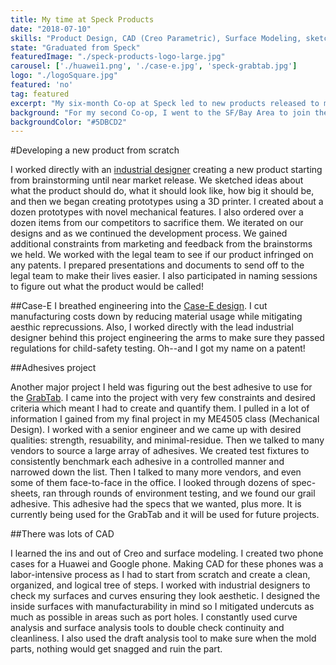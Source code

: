 ```yaml
---
title: My time at Speck Products
date: "2018-07-10"
skills: "Product Design, CAD (Creo Parametric), Surface Modeling, sketching, sourcing, talking to vendors, testing"
state: "Graduated from Speck"
featuredImage: "./speck-products-logo-large.jpg"
carousel: ['./huawei1.png', './case-e.jpg', 'speck-grabtab.jpg']
logo: "./logoSquare.jpg"
featured: 'no'
tag: featured
excerpt: "My six-month Co-op at Speck led to new products released to market, and a patent under my name."
background: "For my second Co-op, I went to the SF/Bay Area to join the Speck team"
backgroundColor: "#5DBCD2"
---
```


#Developing a new product from scratch

I worked directly with an [industrial designer](https://www.instagram.com/sketchypat/) creating a new product starting from brainstorming until near market release. We sketched ideas about what the product should do, what it should look like, how big it should be, and then we began creating prototypes using a 3D printer. I created about a dozen prototypes with novel mechanical features. I also ordered over a dozen items from our competitors to sacrifice them. We iterated on our designs and as we continued the development process. We gained additional constraints from marketing and feedback from the brainstorms we held. We worked with the legal team to see if our product infringed on any patents. I prepared presentations and documents to send off to the legal team to make their lives easier. I also participated in naming sessions to figure out what the product would be called!

##Case-E
I breathed engineering into the [Case-E design](https://www.speckproducts.com/case-e.html). I cut manufacturing costs down by reducing material usage while mitigating aesthic reprecussions. Also, I worked directly with the lead industrial designer behind this project engineering the arms to make sure they passed regulations for child-safety testing. Oh--and I got my name on a patent!


##Adhesives project

Another major project I held was figuring out the best adhesive to use for the [GrabTab](https://www.speckproducts.com/accessories/grabtab/SPK-GTAB.html?ranMID=40350&ranEAID=a1LgFw09t88&ranSiteID=a1LgFw09t88-H235_oQ__a_QrXcD3mWy9g&utm_source=2126220&utm_medium=Linkshare&siteID=a1LgFw09t88-H235_oQ__a_QrXcD3mWy9g). I came into the project with very few constraints and desired criteria which meant I had to create and quantify them. I pulled in a lot of information I gained from my final project in my ME4505 class (Mechanical Design). I worked with a senior engineer and we came up with desired qualities: strength, resuability, and minimal-residue. Then we talked to many vendors to source a large array of adhesives. We created test fixtures to consistently benchmark each adhesive in a controlled manner and narrowed down the list. Then I talked to many more vendors, and even some of them face-to-face in the office. I looked through dozens of spec-sheets, ran through rounds of environment testing, and we found our grail adhesive. This adhesive had the specs that we wanted, plus more. It is currently being used for the GrabTab and it will be used for future projects.

##There was lots of CAD

I learned the ins and out of Creo and surface modeling. I created two phone cases for a Huawei and Google phone. Making CAD for these phones was a labor-intensive process as I had to start from scratch and create a clean, organized, and logical tree of steps. I worked with industrial designers to check my surfaces and curves ensuring they look aesthetic. I designed the inside surfaces with manufacturability in mind so I mitigated undercuts as much as possible in areas such as port holes. I constantly used curve analysis and surface analysis tools to double check continuity and cleanliness. I also used the draft analysis tool to make sure when the mold parts, nothing would get snagged and ruin the part. 
